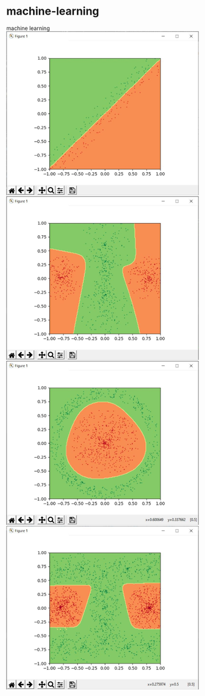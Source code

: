 # machine-learning
machine learning  
![alt text](https://github.com/dong-zhan/machine-learning/blob/master/229%20playground.JPG)
![alt text](https://github.com/dong-zhan/machine-learning/blob/master/229.1%20playground.JPG)
![alt text](https://github.com/dong-zhan/machine-learning/blob/master/229.2%20playground.JPG)
![alt text](https://github.com/dong-zhan/machine-learning/blob/master/229.3%20playground.JPG)
